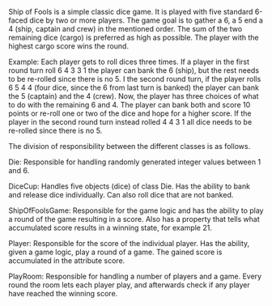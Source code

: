 Ship of Fools is a simple classic dice game. It is played with five standard 6-faced dice by two or more players. The game goal is to gather a 6, a 5 end a 4 (ship, captain and crew) in the mentioned order. The sum of the two remaining dice (cargo) is preferred as high as possible. The player with the highest cargo score wins the round.

Example: Each player gets to roll dices three times. If a player in the first round turn roll 6 4 3 3 1 the player can bank the 6 (ship), but the rest needs to be re-rolled since there is no 5. I the second round turn, if the player rolls 6 5 4 4 (four dice, since the 6 from last turn is banked) the player can bank the 5 (captain) and the 4 (crew). Now, the player has three choices of what to do with the remaining 6 and 4. The player can bank both and score 10 points or re-roll one or two of the dice and hope for a higher score. If the player in the second round turn instead  rolled 4 4 3 1 all dice needs to be re-rolled since there is no 5.

The division of responsibility between the different classes is as follows.

Die: Responsible for handling randomly generated integer values between 1 and 6.

DiceCup: Handles five objects (dice) of class Die. Has the ability to bank and release dice individually.  Can also roll dice that are not banked.

ShipOfFoolsGame: Responsible for the game logic and has the ability to play a round of the game resulting in a score. Also has a property that tells what accumulated score results in a winning state, for example 21.

Player: Responsible for the score of the individual player. Has the ability, given a game logic, play a round of a game. The gained score is accumulated in the attribute score.

PlayRoom: Responsible for handling a number of players and a game. Every round the room lets each player play, and afterwards check if any player have reached the winning score.
